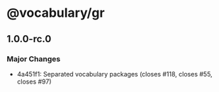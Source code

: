 # @vocabulary/gr

## 1.0.0-rc.0

### Major Changes

- 4a451f1: Separated vocabulary packages (closes #118, closes #55, closes #97)
